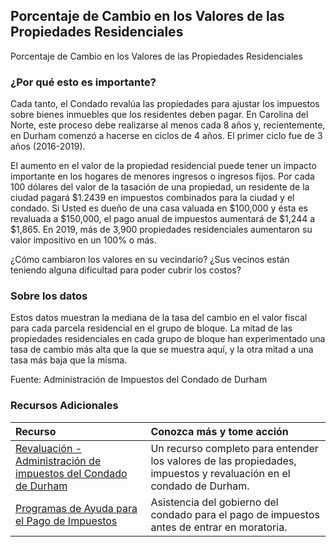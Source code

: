 ## Porcentaje de Cambio en los Valores de las Propiedades Residenciales
Porcentaje de Cambio en los Valores de las Propiedades Residenciales 

### ¿Por qué esto es importante?
Cada tanto, el Condado revalúa las propiedades para ajustar los impuestos sobre bienes inmuebles que los residentes deben pagar. En Carolina del Norte, este proceso debe realizarse al menos cada 8 años y, recientemente, en Durham comenzó a hacerse en ciclos de 4 años. El primer ciclo fue de 3 años (2016-2019).

El aumento en el valor de la propiedad residencial puede tener un impacto importante en los hogares de menores ingresos o ingresos fijos. Por cada 100 dólares del valor de la tasación de una propiedad, un residente de la ciudad pagará $1.2439 en impuestos combinados para la ciudad y el condado. Si Usted es dueño de una casa valuada en $100,000 y ésta es revaluada a $150,000, el pago anual de impuestos aumentará de $1,244 a $1,865. En 2019, más de 3,900 propiedades residenciales aumentaron su valor impositivo en un 100% o más.

¿Cómo cambiaron los valores en su vecindario? ¿Sus vecinos están teniendo alguna dificultad para poder cubrir los costos?

### Sobre los datos
Estos datos muestran la mediana de la tasa del cambio en el valor fiscal para cada parcela residencial en el grupo de bloque. La mitad de las propiedades residenciales en cada grupo de bloque han experimentado una tasa de cambio más alta que la que se muestra aquí, y la otra mitad a una tasa más baja que la misma.

Fuente: Administración de Impuestos del Condado de Durham 

### Recursos Adicionales

|Recurso | Conozca más y tome acción |
|:--- | :--- |
|[Revaluación - Administración de impuestos del Condado de Durham](https://www.dconc.gov/county-departments/departments-f-z/tax-administration/general-reappraisal-revaluation) | Un recurso completo para entender los valores de las propiedades, impuestos y revaluación en el condado de Durham.
|[Programas de Ayuda para el Pago de Impuestos](http://dconc.gov/government/departments-f-z/tax-administration/tax-payment-help-programs) | Asistencia del gobierno del condado para el pago de impuestos antes de entrar en moratoria.
